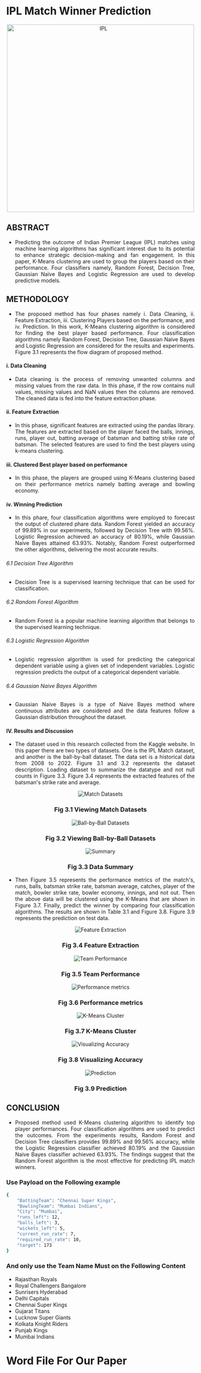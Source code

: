 # IPL Match Winner Prediction 
<div align="center">
    <img align="center" alt="IPL"  width="full" height="500" src="https://static.toiimg.com/thumb/msid-108684102,width-1280,height-720,imgsize-194624,resizemode-6,overlay-toi_sw,pt-32,y_pad-40/photo.jpg">
</div>

## ABSTRACT
<ul>
    <li>
        <p align="justify">Predicting the outcome of Indian Premier League (IPL) matches using machine learning algorithms has significant interest due to its potential to enhance strategic decision-making and fan engagement. In this paper, K-Means clustering are used to group the players based on their performance. Four classifiers namely, Random Forest, Decision Tree, Gaussian Naïve Bayes and Logistic Regression are used to develop predictive models. </p>
    </li>
</ul>

## METHODOLOGY
<ul>
    <li>
        <p align="justify">The proposed method has four phases namely i. Data Cleaning, ii. Feature Extraction, iii. Clustering Players based on the performance, and iv. Prediction. In this work, K-Means clustering algorithm is considered for finding the best player based performance. Four classification algorithms namely Random Forest, Decision Tree, Gaussian Naive Bayes and Logistic Regression are considered for the results and experiments. Figure 3.1 represents the flow diagram of proposed method.</p>
    </li>
</ul>

#### i. Data Cleaning
<ul>
    <li>
        <p align="justify">Data cleaning is the process of removing unwanted columns and missing values from the raw data. In this phase, if the row contains null values, missing values and NaN values then the columns are removed. The cleaned data is fed into the feature extraction phase.</p>
    </li>
</ul>

#### ii. Feature Extraction
<ul>
    <li>
        <p align="justify">In this phase, significant features are extracted using the pandas library. The features are extracted based on the player faced the balls, innings, runs, player out, batting average of batsman and  batting strike rate of batsman. The selected features are used to find the best players using k-means clustering.</p>
    </li>
</ul>

#### iii. Clustered Best player based on performance
<ul>
    <li>
<p align="justify">In this phase, the players are grouped using K-Means clustering based on their performance metrics namely batting average and bowling economy.</p>
    </li>
</ul>   

#### iv. Winning Prediction
<ul>
    <li>
        <p align="justify">In this phare, four classification algorithms were employed to forecast the output of clustered phare data. Random Forest yielded an accuracy of 99.89% in our experiments, followed by Decision Tree with 99.56%. Logistic Regression achieved an accuracy of 80.19%, while Gaussian Naive Bayes attained 63.93%. Notably, Random Forest outperformed the other algorithms, delivering the most accurate results.</p>
    </li>
</ul>

###### 6.1 Decision Tree Algorithm
<ul>
    <li>
        <p align="justify">Decision Tree is a supervised learning technique that can be used for classification.</p>
    </li>
</ul>

###### 6.2 Random Forest Algorithm
<ul>
    <li>
        <p align="justify">Random Forest is a popular machine learning algorithm that belongs to the supervised learning technique. </p>
    </li>
</ul>

###### 6.3 Logistic Regression Algorithm
<ul>
    <li>
        <p align="justify">Logistic regression algorithm is used for predicting the categorical dependent variable using a given set of independent variables. Logistic regression predicts the output of a categorical dependent variable. </p>
    </li>
</ul>


###### 6.4 Gaussian Naive Bayes Algorithm
<ul>
    <li>
        <p align="justify">Gaussian Naive Bayes is a type of Naive Bayes method where continuous attributes are considered and the data features follow a Gaussian distribution throughout the dataset. </p>
    </li>
</ul>

#### IV. Results and Discussion
<ul>
    <li>
        <p align="justify">The dataset used in this research collected from the Kaggle website. In this paper there are two types of datasets. One is the IPL Match dataset, and another is the ball-by-ball dataset. The data set is a historical data from 2008 to 2022. Figure 3.1 and 3.2 represents the dataset description. Loading dataset to summarize the datatype and not null counts in Figure 3.3. 
Figure 3.4 represents the extracted features of the batsman's strike rate and average. 
</p>
    </li>
</ul>

<div align="center">
    <img align="center" alt="Match Datasets"  width="full" height="full" src="https://github.com/user-attachments/assets/6e6a41db-cbd3-4706-b8e9-c2b36f024a78">
    <h3>Fig 3.1 Viewing Match Datasets</h3>
</div>
<div align="center">
    <img align="center" alt="Ball-by-Ball Datasets"  width="full" height="full" src="https://github.com/user-attachments/assets/212bdfa7-77cb-425e-97c9-d45cbf778048">
    <h3>Fig 3.2 Viewing Ball-by-Ball Datasets</h3>
</div>
<div align="center">
    <img align="center" alt="Summary"  width="full" height="full" src="https://github.com/user-attachments/assets/313a17c5-ff6a-4bc4-854c-88ebbf128280">
    <h3>Fig 3.3 Data Summary</h3>
</div>
<ul>
    <li>
        <p align="justify">Then Figure 3.5 represents the performance metrics of the match's, runs, balls, batsman strike rate, batsman average, catches, player of the match, bowler strike rate, bowler economy, innings, and not out. Then the above data will be clustered using the K-Means that are shown in Figure 3.7. Finally, predict the winner by comparing four classification algorithms. The results are shown in Table 3.1 and Figure 3.8. Figure 3.9 represents the prediction on test data.</p>
    </li>
</ul>
<div align="center">
    <img align="center" alt="Feature Extraction"  width="full" height="full" src="https://github.com/user-attachments/assets/f61e7858-97e9-4204-84f3-e8c5fc88a740">
    <h3>Fig 3.4 Feature Extraction</h3>
</div>
<div align="center">
    <img align="center" alt="Team Performance"  width="full" height="full" src="https://github.com/user-attachments/assets/6cbd3ff9-587a-4804-8c75-c0a5c322ea6e">
    <h3>Fig 3.5 Team Performance</h3>
</div>
<div align="center">
    <img align="center" alt="Performance metrics"  width="full" height="full" src="https://github.com/user-attachments/assets/af701fe1-2f16-4721-8ad5-ed673717fce2">
    <h3>Fig 3.6 Performance metrics</h3>
</div>
<div align="center">
    <img align="center" alt="K-Means Cluster"  width="full" height="full" src="https://github.com/user-attachments/assets/27ca02a3-2bd6-4ff9-9d4e-de94671a311c">
    <h3>Fig 3.7 K-Means Cluster</h3>
</div>
<div align="center">
    <img align="center" alt="Visualizing Accuracy"  width="full" height="full" src="https://github.com/user-attachments/assets/733a1a16-b205-4429-96a9-97cd84609b84">
    <h3>Fig 3.8 Visualizing Accuracy</h3>
</div>
<div align="center">
    <img align="center" alt="Prediction"  width="full" height="full" src="https://github.com/user-attachments/assets/941b6ea5-a073-4622-80d6-090e2974ee8a">
    <h3>Fig 3.9 Prediction</h3>
</div>

## CONCLUSION
<ul>
    <li>
        <p align="justify">Proposed method used K-Means clustering algorithm to identify top player performances. Four classification algorithms are used to predict the outcomes. From the experiments results, Random Forest and Decision Tree classifiers provides 99.89% and 99.56% accuracy, while the Logistic Regression classifier achieved 80.19% and the Gaussian Naive Bayes classifier achieved 63.93%. The findings suggest that the Random Forest algorithm is the most effective for predicting IPL match winners.</p>
    </li>
</ul>

### Use Payload on the Following example

```bash
{
    "BattingTeam": "Chennai Super Kings",
    "BowlingTeam": "Mumbai Indians",
    "City": "Mumbai",
    "runs_left": 12,
    "balls_left": 3,
    "wickets_left": 5,
    "current_run_rate": 7,
    "required_run_rate": 10,
    "target": 173
}
```


### And only use the Team Name Must on the Following Content
<div>
    <ul>
        <li>Rajasthan Royals</li>
        <li>Royal Challengers Bangalore</li>
        <li>Sunrisers Hyderabad</li>
        <li>Delhi Capitals</li>
        <li>Chennai Super Kings</li>
        <li>Gujarat Titans</li>
        <li>Lucknow Super Giants</li>
        <li>Kolkata Knight Riders</li>
        <li>Punjab Kings</li>
        <li>Mumbai Indians</li>
    </ul>
</div>

# Word File For Our Paper
 
